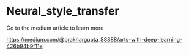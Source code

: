 # Neural_style_transfer

Go to the medium article to learn more 

https://medium.com/@prakhargupta_88888/arts-with-deep-learning-426b94b9f11e
